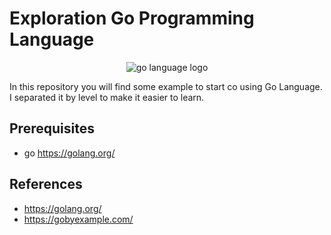 # Exploration Go Programming Language

<div style="text-align:center">
  <img src="http://www.cuelogic.com/blog/wp-content/uploads/2017/06/go_lang1.png" alt="go language logo" />
</div>

In this repository you will find some example to start co using Go Language. I separated it by level  to make it easier to learn. 

## Prerequisites
- go https://golang.org/

## References
- https://golang.org/
- https://gobyexample.com/
